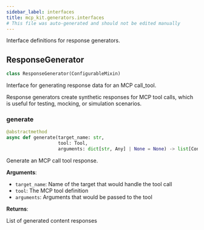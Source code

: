 ```yaml
---
sidebar_label: interfaces
title: mcp_kit.generators.interfaces
# This file was auto-generated and should not be edited manually
---
```


Interface definitions for response generators.

## ResponseGenerator

```python
class ResponseGenerator(ConfigurableMixin)
```

Interface for generating response data for an MCP call_tool.

Response generators create synthetic responses for MCP tool calls,
which is useful for testing, mocking, or simulation scenarios.

### generate

```python
@abstractmethod
async def generate(target_name: str,
                   tool: Tool,
                   arguments: dict[str, Any] | None = None) -> list[Content]
```

Generate an MCP call tool response.

**Arguments**:

- `target_name`: Name of the target that would handle the tool call
- `tool`: The MCP tool definition
- `arguments`: Arguments that would be passed to the tool

**Returns**:

List of generated content responses

